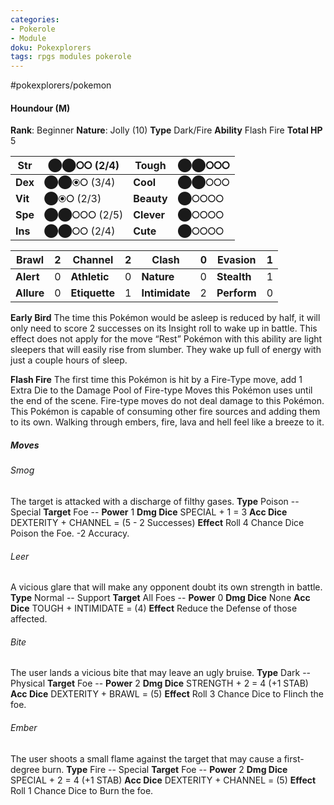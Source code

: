 ```yaml
---
categories:
- Pokerole
- Module
doku: Pokexplorers
tags: rpgs modules pokerole
---
```

#pokexplorers/pokemon

#### Houndour (M)

**Rank**: Beginner
**Nature**: Jolly (10)
**Type** Dark/Fire
**Ability** Flash Fire
**Total HP** 5


| **Str** | ⬤⬤⭘⭘ (2/4) | **Tough** |  ⬤⬤⭘⭘⭘
|---------|---------------|-----------|--------
| **Dex** | ⬤⬤⦿⭘ (3/4) | **Cool** |  ⬤⬤⭘⭘⭘
| **Vit** | ⬤⦿⭘ (2/3) | **Beauty** |  ⬤⭘⭘⭘⭘
| **Spe** | ⬤⬤⭘⭘⭘ (2/5) | **Clever** |  ⬤⭘⭘⭘⭘
| **Ins** | ⬤⬤⭘⭘ (2/4) | **Cute** |  ⬤⭘⭘⭘⭘

| **Brawl** |  2 | **Channel** | 2 | **Clash** |  0 | **Evasion** | 1
|-----------|----|-------------|---|-----------|----|-------------|---
| **Alert** |  0 | **Athletic** | 0 | **Nature** | 0 | **Stealth** | 1
| **Allure** | 0 | **Etiquette** | 1 | **Intimidate** | 2 | **Perform** | 0

**Early Bird** The time this Pokémon would be asleep is reduced by half, it will only need to score 2 successes on its Insight roll to wake up in battle. This effect does not apply for the move “Rest”
Pokémon with this ability are light sleepers that will easily rise from slumber. They wake up full of energy with just a couple hours of sleep.

**Flash Fire** The first time this Pokémon is hit by a Fire-Type move, add 1 Extra Die to the Damage Pool of Fire-type Moves this Pokémon uses until the end of the scene. Fire-type moves do not deal damage to this Pokémon.
This Pokémon is capable of consuming other fire sources and adding them to its own. Walking through embers, fire, lava and hell feel like a breeze to it.
##### Moves

###### Smog
The target is attacked with a discharge of filthy gases.
**Type** Poison -- Special
**Target** Foe -- **Power** 1
**Dmg Dice** SPECIAL + 1 = 3
**Acc Dice** DEXTERITY + CHANNEL = (5 - 2 Successes)
**Effect** Roll 4 Chance Dice Poison the Foe. -2 Accuracy.

###### Leer
A vicious glare that will make any opponent doubt its own strength in battle.
**Type** Normal -- Support
**Target** All Foes -- **Power** 0
**Dmg Dice** None
**Acc Dice** TOUGH + INTIMIDATE = (4)
**Effect** Reduce the Defense of those affected.

###### Bite
The user lands a vicious bite that may leave an ugly bruise.
**Type** Dark -- Physical
**Target** Foe -- **Power** 2
**Dmg Dice** STRENGTH + 2 = 4 (+1 STAB)
**Acc Dice** DEXTERITY + BRAWL = (5)
**Effect** Roll 3 Chance Dice to Flinch the foe.

###### Ember
The user shoots a small flame against the target that may cause a first-degree burn.
**Type** Fire -- Special
**Target** Foe -- **Power** 2
**Dmg Dice** SPECIAL + 2 = 4 (+1 STAB)
**Acc Dice** DEXTERITY + CHANNEL = (5)
**Effect** Roll 1 Chance Dice to Burn the foe.